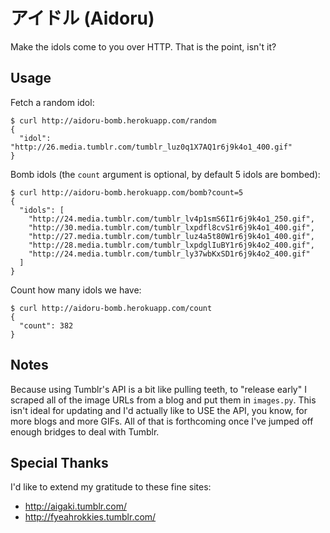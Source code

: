 # アイドル (Aidoru)

Make the idols come to you over HTTP. That is the point, isn't it?

## Usage

Fetch a random idol:

    $ curl http://aidoru-bomb.herokuapp.com/random
    {
      "idol": "http://26.media.tumblr.com/tumblr_luz0q1X7AQ1r6j9k4o1_400.gif"
    }

Bomb idols (the `count` argument is optional, by default 5 idols are bombed):

    $ curl http://aidoru-bomb.herokuapp.com/bomb?count=5
    {
      "idols": [
        "http://24.media.tumblr.com/tumblr_lv4p1smS6I1r6j9k4o1_250.gif",
        "http://30.media.tumblr.com/tumblr_lxpdfl8cvS1r6j9k4o1_400.gif",
        "http://27.media.tumblr.com/tumblr_luz4a5t80W1r6j9k4o1_400.gif",
        "http://28.media.tumblr.com/tumblr_lxpdglIuBY1r6j9k4o2_400.gif",
        "http://24.media.tumblr.com/tumblr_ly37wbKxSD1r6j9k4o2_400.gif"
      ]
    }

Count how many idols we have:

    $ curl http://aidoru-bomb.herokuapp.com/count
    {
      "count": 382
    }

## Notes

Because using Tumblr's API is a bit like pulling teeth, to "release early" I
scraped all of the image URLs from a blog and put them in `images.py`. This
isn't ideal for updating and I'd actually like to USE the API, you know, for
more blogs and more GIFs. All of that is forthcoming once I've jumped off
enough bridges to deal with Tumblr.

## Special Thanks

I'd like to extend my gratitude to these fine sites:

* http://aigaki.tumblr.com/
* http://fyeahrokkies.tumblr.com/
